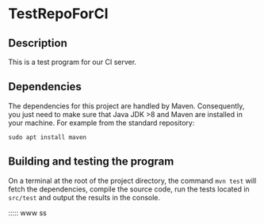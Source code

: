 # TestRepoForCI

## Description
This is a test program for our CI server.

## Dependencies
The dependencies for this project are handled by Maven. Consequently, you just need to make sure that Java JDK >8 and Maven are installed in your machine. For example from the standard repository:

```sudo apt install maven```

## Building and testing the program
On a terminal at the root of the project directory, the command `mvn test` will fetch the dependencies, compile the source code, run the tests located in `src/test` and output the results in the console.

:::::
www
ss
